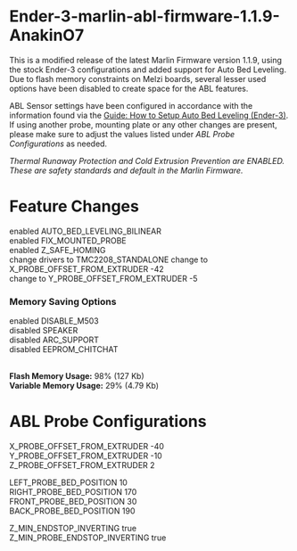 Ender-3-marlin-abl-firmware-1.1.9-AnakinO7
=========================

This is a modified release of the latest Marlin Firmware version 1.1.9, using the stock Ender-3 configurations and added support for Auto Bed Leveling. Due to flash memory constraints on Melzi boards, several lesser used options have been disabled to create space for the ABL features.

ABL Sensor settings have been configured in accordance with the information found via the <a href="https://letsprint3d.net/2018/07/31/guide-how-to-setup-auto-bed-leveling-ender-3">Guide: How to Setup Auto Bed Leveling (Ender-3)</a>. If using another probe, mounting plate or any other changes are present, please make sure to adjust the values listed under <i>ABL Probe Configurations</i> as needed.

<i>Thermal Runaway Protection and Cold Extrusion Prevention are ENABLED. These are safety standards and default in the Marlin Firmware.</i>

Feature Changes
=========================

enabled AUTO_BED_LEVELING_BILINEAR</br>
enabled FIX_MOUNTED_PROBE</br>
enabled Z_SAFE_HOMING</br>
change drivers to TMC2208_STANDALONE
change to X_PROBE_OFFSET_FROM_EXTRUDER -42</br>
change to Y_PROBE_OFFSET_FROM_EXTRUDER -5</br>

<h3>Memory Saving Options</h3>
enabled DISABLE_M503</br>
disabled SPEAKER</br>
disabled ARC_SUPPORT</br>
disabled EEPROM_CHITCHAT</br></br>

<b>Flash Memory Usage:</b> 98% (127 Kb)</br>
<b>Variable Memory Usage:</b> 29% (4.79 Kb)</br>

ABL Probe Configurations
=========================

X_PROBE_OFFSET_FROM_EXTRUDER -40</br>
Y_PROBE_OFFSET_FROM_EXTRUDER -10</br>
Z_PROBE_OFFSET_FROM_EXTRUDER 2</br>

LEFT_PROBE_BED_POSITION 10</br>
RIGHT_PROBE_BED_POSITION 170</br>
FRONT_PROBE_BED_POSITION 30</br>
BACK_PROBE_BED_POSITION 190</br>

Z_MIN_ENDSTOP_INVERTING true</br>
Z_MIN_PROBE_ENDSTOP_INVERTING true</br>
